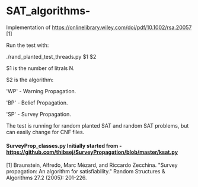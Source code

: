 # SAT_algorithms- 

Implementation of https://onlinelibrary.wiley.com/doi/pdf/10.1002/rsa.20057 [1]  




Run the test with:

./rand_planted_test_threads.py $1 $2

$1 is the number of litrals N.

$2 is the algorithm:

  'WP' - Warning Propagation.
  
  'BP' - Belief Propagation.
  
  'SP' - Survey Propagation.


The test is running for random planted SAT and random SAT problems, but can easily change for CNF files.

#### SurveyProp_classes.py Initially started from - https://github.com/thibsej/SurveyPropagation/blob/master/ksat.py ###


[1] Braunstein, Alfredo, Marc Mézard, and Riccardo Zecchina. "Survey propagation: An algorithm for satisfiability." Random Structures & Algorithms 27.2 (2005): 201-226.
